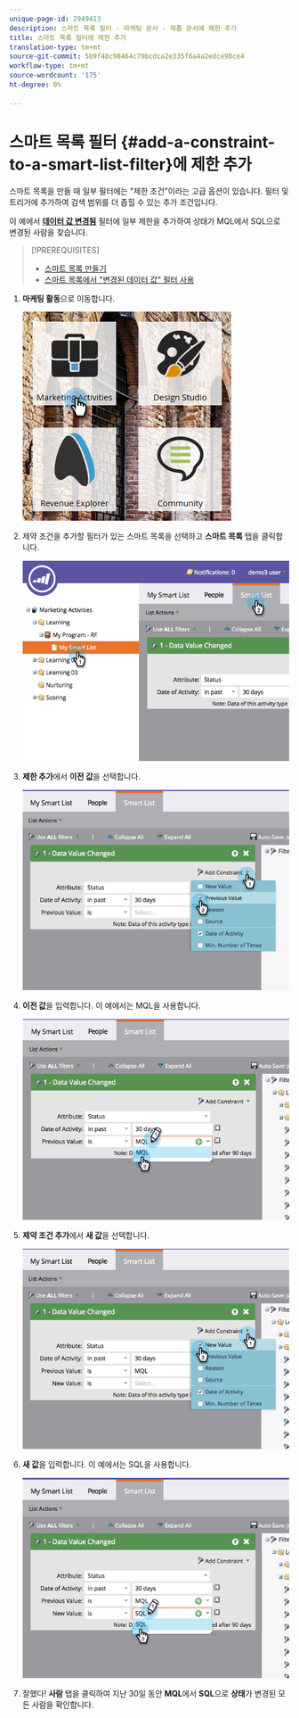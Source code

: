 ```yaml
---
unique-page-id: 2949413
description: 스마트 목록 필터 - 마케팅 문서 - 제품 문서에 제한 추가
title: 스마트 목록 필터에 제한 추가
translation-type: tm+mt
source-git-commit: 5b9f48c98464c79bcdca2e335f6a4a2edce98ce4
workflow-type: tm+mt
source-wordcount: '175'
ht-degree: 0%

---
```



# 스마트 목록 필터 {#add-a-constraint-to-a-smart-list-filter}에 제한 추가

스마트 목록을 만들 때 일부 필터에는 &quot;제한 조건&quot;이라는 고급 옵션이 있습니다. 필터 및 트리거에 추가하여 검색 범위를 더 좁힐 수 있는 추가 조건입니다.

이 예에서 **[데이터 값 변경됨](/help/marketo/product-docs/core-marketo-concepts/smart-campaigns/flow-actions/change-data-value.md)** 필터에 일부 제한을 추가하여 상태가 MQL에서 SQL으로 변경된 사람을 찾습니다.

>[!PREREQUISITES]
>
>* [스마트 목록 만들기](/help/marketo/product-docs/core-marketo-concepts/smart-lists-and-static-lists/creating-a-smart-list/create-a-smart-list.md)
>* [스마트 목록에서 &quot;변경된 데이터 값&quot; 필터 사용](/help/marketo/product-docs/core-marketo-concepts/smart-lists-and-static-lists/using-smart-lists/use-the-data-value-changed-filter-in-a-smart-list.md)

>



1. **마케팅 활동**&#x200B;으로 이동합니다.

   ![](assets/ma-1.png)

1. 제약 조건을 추가할 필터가 있는 스마트 목록을 선택하고 **스마트 목록** 탭을 클릭합니다.

   ![](assets/two-3.png)

1. **제한 추가**&#x200B;에서 **이전 값**&#x200B;을 선택합니다.

   ![](assets/three-3.png)

1. **이전 값**&#x200B;을 입력합니다. 이 예에서는 MQL을 사용합니다.

   ![](assets/four-2.png)

1. **제약 조건 추가**&#x200B;에서 **새 값**&#x200B;을 선택합니다.

   ![](assets/five.png)

1. **새 값**&#x200B;을 입력합니다. 이 예에서는 SQL을 사용합니다.

   ![](assets/six.png)

1. 잘했다! **사람** 탭을 클릭하여 지난 30일 동안 **MQL**&#x200B;에서 **SQL**&#x200B;으로 **상태**&#x200B;가 변경된 모든 사람을 확인합니다.
